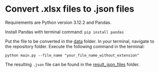 # Convert .xlsx files to .json files

Requirements are Python version 3.12.2 and Pandas.

Install Pandas with terminal command: ```pip install pandas```

Put the file to be converted in the [data](data) folder.
In your terminal, navigate to the repository folder.
Execute the following command in the terminal:

```python main.py --file_name "your_file_name_without_extension"```

The resulting ```.json``` file can be found in the [result_json_files](result_json_files) folder.
